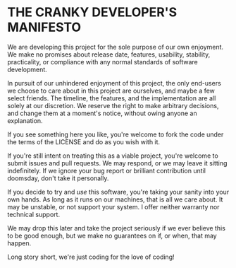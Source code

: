 # THE CRANKY DEVELOPER'S MANIFESTO

We are developing this project for the sole purpose of our own enjoyment.
We make no promises about release date, features, usability, stability,
practicality, or compliance with any normal standards of software
development.

In pursuit of our unhindered enjoyment of this project, the only end-users
we choose to care about in this project are ourselves, and maybe a few select
friends. The timeline, the features, and the implementation are all
solely at our discretion. We reserve the right to make arbitrary decisions, 
and change them at a moment's notice, without owing anyone an explanation.

If you see something here you like, you're welcome to fork the code under
the terms of the LICENSE and do as you wish with it.

If you're still intent on treating this as a viable project, you're welcome
to submit issues and pull requests. We may respond, or we may leave it sitting
indefinitely. If we ignore your bug report or brilliant contribution until
doomsday, don't take it personally.

If you decide to try and *use* this software, you're taking your sanity
into your own hands. As long as it runs on our machines, that is all we care
about. It may be unstable, or not support your system. I offer neither
warranty nor technical support.

We may drop this later and take the project seriously if we ever believe
this to be good enough, but we make no guarantees on if, or when, that may
happen.

Long story short, we're just coding for the love of coding!
